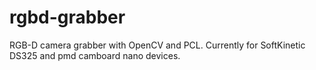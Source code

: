 rgbd-grabber
============

RGB-D camera grabber with OpenCV and PCL. Currently for SoftKinetic DS325 and pmd camboard nano devices.
